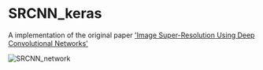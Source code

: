 # SRCNN_keras


A implementation of the original paper ['Image Super-Resolution Using Deep Convolutional Networks'](https://arxiv.org/abs/1501.00092)

![SRCNN_network](https://user-images.githubusercontent.com/58276840/94503875-77722b00-0242-11eb-85f8-93e7cb0fdd11.png)
